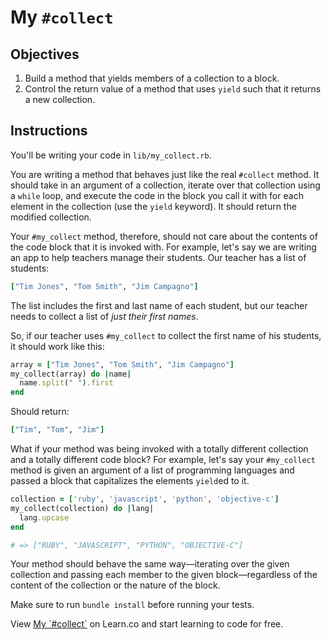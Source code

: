 # My `#collect`

## Objectives

1. Build a method that yields members of a collection to a block.
2. Control the return value of a method that uses `yield` such that it returns a new collection.

## Instructions

You'll be writing your code in `lib/my_collect.rb`.

You are writing a method that behaves just like the real `#collect` method. It should take in an argument of a collection, iterate over that collection using a `while` loop, and execute the code in the block you call it with for each element in the collection (use the `yield` keyword). It should return the modified collection.

Your `#my_collect` method, therefore, should not care about the contents of the code block that it is invoked with. For example, let's say we are writing an app to help teachers manage their students. Our teacher has a list of students:

```ruby
["Tim Jones", "Tom Smith", "Jim Campagno"]
```

The list includes the first and last name of each student, but our teacher needs to collect a list of *just their first names*.

So, if our teacher uses `#my_collect` to collect the first name of his students, it should work like this:

```ruby
array = ["Tim Jones", "Tom Smith", "Jim Campagno"]
my_collect(array) do |name|
  name.split(" ").first
end
```

Should return:

```ruby
["Tim", "Tom", "Jim"]
```

What if your method was being invoked with a totally different collection and a totally different code block? For example, let's say your `#my_collect` method is given an argument of a list of programming languages and passed a block that capitalizes the elements `yield`ed to it.

```ruby
collection = ['ruby', 'javascript', 'python', 'objective-c']
my_collect(collection) do |lang|
  lang.upcase
end

# => ["RUBY", "JAVASCRIPT", "PYTHON", "OBJECTIVE-C"]
```

Your method should behave the same way––iterating over the given collection and passing each member to the given block––regardless of the content of the collection or the nature of the block.


Make sure to run `bundle install` before running your tests.

<p data-visibility='hidden'>View <a href='https://learn.co/lessons/my-collect' title='My #collect'>My `#collect`</a> on Learn.co and start learning to code for free.</p>
